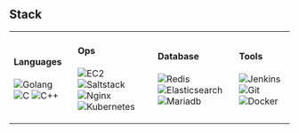 ## Stack

<table>
	<tbody>
		<tr>
			<td>
				<h4>Languages</h4>
				<p>
        	<img alt="Golang" src="https://img.shields.io/badge/-go-00599C?style=flat-square&logo=go&logoColor=white" />
					<img alt="C" src="https://img.shields.io/badge/-c-00599C?style=flat-square&logo=c&logoColor=white" />
          <img alt="C++" src="https://img.shields.io/badge/-c++-00599C?style=flat-square&logo=c%2B%2B&logoColor=white" />				
				</p>
			</td>
			<td>
				<h4>Ops</h4>
				<p>
        <img alt="EC2" src="https://img.shields.io/badge/-ec2-000000?style=flat-square&logo=aws&logoColor=white" />
        <img alt="Saltstack" src="https://img.shields.io/badge/-saltstack-000000?style=flat-square&logo=Saltstack&logoColor=white" />
        <img alt="Nginx" src="https://img.shields.io/badge/-nginx-000000?style=flat-square&logo=nginx&logoColor=white" />
				<img alt="Kubernetes" src="https://img.shields.io/badge/-kubernetes-000000?style=flat-square&logo=kubernetes&logoColor=white" />
				</p>
			</td>
			<td>
				<h4>Database</h4>
				<p>
        	<img alt="Redis" src="https://img.shields.io/badge/-redis-AF0016?style=flat-square&logo=redis&logoColor=white" />
          <img alt="Elasticsearch" src="https://img.shields.io/badge/-elasticsearch-AF0016?style=flat-square&logo=elasticsearch&logoColor=white" />
          <img alt="Mariadb" src="https://img.shields.io/badge/-mariadb-AF0016?style=flat-square&logo=mariadb&logoColor=white" />
				</p>
			</td>
			<td>
				<h4>Tools</h4>
				<p>
          <img alt="Jenkins" src="https://img.shields.io/badge/-jenkins-3F3F3F?style=flat-square&logo=jenkins&logoColor=black" />
					<img alt="Git" src="https://img.shields.io/badge/-git-3F3F3F?style=flat-square&logo=git&logoColor=black" />
					<img alt="Docker" src="https://img.shields.io/badge/-docker-3F3F3F?style=flat-square&logo=docker&logoColor=black" />
				</p>
			</td>
		</tr>
	</tbody>
</table>
